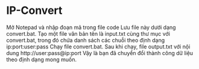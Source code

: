 # IP-Convert

Mở Notepad và nhập đoạn mã trong file code
Lưu file này dưới dạng convert.bat.
Tạo một file văn bản tên là input.txt cùng thư mục với convert.bat, trong đó chứa danh sách các chuỗi theo định dạng ip:port:user:pass
Chạy file convert.bat. Sau khi chạy, file output.txt với nội dung http://user:pass@ip:port 
Vậy là bạn đã chuyển đổi thành công dữ liệu theo định dạng mong muốn.
